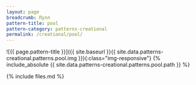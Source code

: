 ```yaml
---
layout: page
breadcrumb: Пулл
pattern-title: pool
pattern-category: patterns-creational
permalink: /creational/pool/
---
```

![{{ page.pattern-title }}]({{ site.baseurl }}{{ site.data.patterns-creational.patterns.pool.img }}){:class="img-responsive"}
{% include_absolute {{ site.data.patterns-creational.patterns.pool.path }} %}

{% include files.md %}
